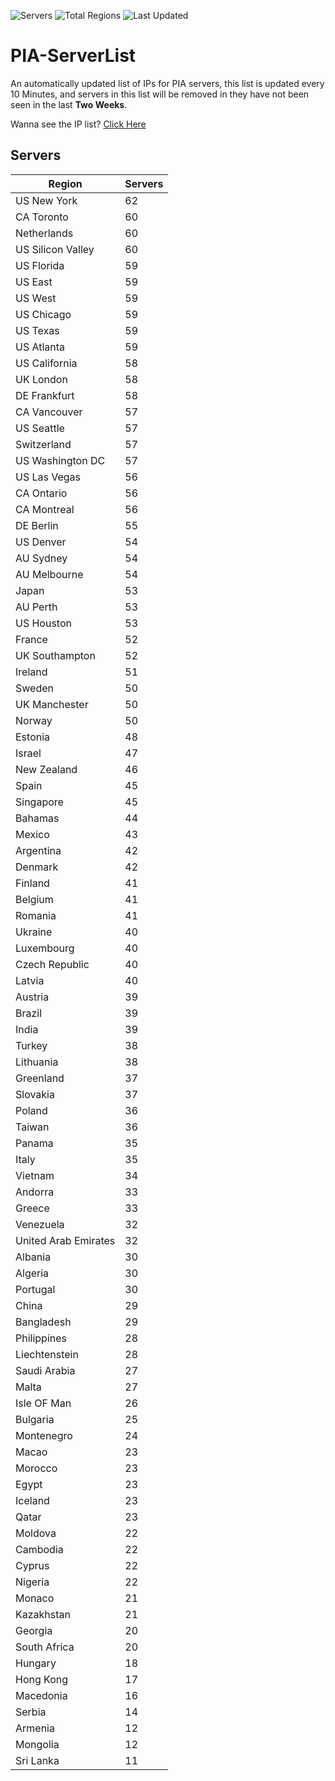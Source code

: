 ![Servers](https://img.shields.io/badge/Servers-3,823-darkgreen)
![Total Regions](https://img.shields.io/badge/Total_Regions-97-darkgreen)
![Last Updated](https://img.shields.io/badge/Last_Updated-December_12_2024_11:36_EST-darkgreen)

# PIA-ServerList
An automatically updated list of IPs for PIA servers, this list is updated every 10 Minutes, and servers in this list will be removed in they have not been seen in the last **Two Weeks**.

Wanna see the IP list? [Click Here](./servers.json)

## Servers
| Region               | Servers |
|----------------------|---------|
| US New York | 62 |
| CA Toronto | 60 |
| Netherlands | 60 |
| US Silicon Valley | 60 |
| US Florida | 59 |
| US East | 59 |
| US West | 59 |
| US Chicago | 59 |
| US Texas | 59 |
| US Atlanta | 59 |
| US California | 58 |
| UK London | 58 |
| DE Frankfurt | 58 |
| CA Vancouver | 57 |
| US Seattle | 57 |
| Switzerland | 57 |
| US Washington DC | 57 |
| US Las Vegas | 56 |
| CA Ontario | 56 |
| CA Montreal | 56 |
| DE Berlin | 55 |
| US Denver | 54 |
| AU Sydney | 54 |
| AU Melbourne | 54 |
| Japan | 53 |
| AU Perth | 53 |
| US Houston | 53 |
| France | 52 |
| UK Southampton | 52 |
| Ireland | 51 |
| Sweden | 50 |
| UK Manchester | 50 |
| Norway | 50 |
| Estonia | 48 |
| Israel | 47 |
| New Zealand | 46 |
| Spain | 45 |
| Singapore | 45 |
| Bahamas | 44 |
| Mexico | 43 |
| Argentina | 42 |
| Denmark | 42 |
| Finland | 41 |
| Belgium | 41 |
| Romania | 41 |
| Ukraine | 40 |
| Luxembourg | 40 |
| Czech Republic | 40 |
| Latvia | 40 |
| Austria | 39 |
| Brazil | 39 |
| India | 39 |
| Turkey | 38 |
| Lithuania | 38 |
| Greenland | 37 |
| Slovakia | 37 |
| Poland | 36 |
| Taiwan | 36 |
| Panama | 35 |
| Italy | 35 |
| Vietnam | 34 |
| Andorra | 33 |
| Greece | 33 |
| Venezuela | 32 |
| United Arab Emirates | 32 |
| Albania | 30 |
| Algeria | 30 |
| Portugal | 30 |
| China | 29 |
| Bangladesh | 29 |
| Philippines | 28 |
| Liechtenstein | 28 |
| Saudi Arabia | 27 |
| Malta | 27 |
| Isle OF Man | 26 |
| Bulgaria | 25 |
| Montenegro | 24 |
| Macao | 23 |
| Morocco | 23 |
| Egypt | 23 |
| Iceland | 23 |
| Qatar | 23 |
| Moldova | 22 |
| Cambodia | 22 |
| Cyprus | 22 |
| Nigeria | 22 |
| Monaco | 21 |
| Kazakhstan | 21 |
| Georgia | 20 |
| South Africa | 20 |
| Hungary | 18 |
| Hong Kong | 17 |
| Macedonia | 16 |
| Serbia | 14 |
| Armenia | 12 |
| Mongolia | 12 |
| Sri Lanka | 11 |